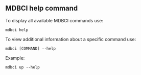 ## MDBCI help command

To display all available MDBCI commands use:
```
mdbci help
```

To view additional information about a specific command use:
```
mdbci [COMMAND] --help
```
Example:
```
mdbci up --help
```
